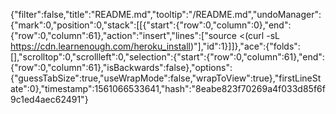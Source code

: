 {"filter":false,"title":"README.md","tooltip":"/README.md","undoManager":{"mark":0,"position":0,"stack":[[{"start":{"row":0,"column":0},"end":{"row":0,"column":61},"action":"insert","lines":["source <(curl -sL https://cdn.learnenough.com/heroku_install)"],"id":1}]]},"ace":{"folds":[],"scrolltop":0,"scrollleft":0,"selection":{"start":{"row":0,"column":61},"end":{"row":0,"column":61},"isBackwards":false},"options":{"guessTabSize":true,"useWrapMode":false,"wrapToView":true},"firstLineState":0},"timestamp":1561066533641,"hash":"8eabe823f70269a4f033d85f6f9c1ed4aec62491"}
